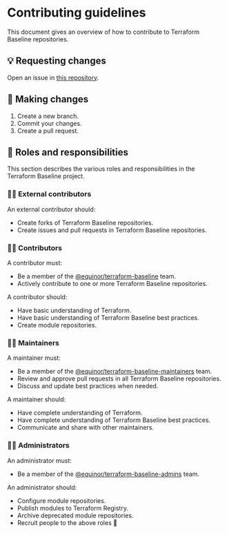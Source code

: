 # Contributing guidelines

This document gives an overview of how to contribute to Terraform Baseline repositories.

## 💡 Requesting changes

Open an issue in [this repository](https://github.com/equinor/terraform-baseline/issues/new/choose).

## 📝 Making changes

1. Create a new branch.
1. Commit your changes.
1. Create a pull request.

## 🤝 Roles and responsibilities

This section describes the various roles and responsibilities in the Terraform Baseline project.

### 🦸‍♀️ External contributors

An external contributor should:

- Create forks of Terraform Baseline repositories.
- Create issues and pull requests in Terraform Baseline repositories.

### 👨‍🎓 Contributors

A contributor must:

- Be a member of the [@equinor/terraform-baseline](https://github.com/orgs/equinor/teams/terraform-baseline) team.
- Actively contribute to one or more Terraform Baseline repositories.

A contributor should:

- Have basic understanding of Terraform.
- Have basic understanding of Terraform Baseline best practices.
- Create module repositories.

### 👷‍♀️ Maintainers

A maintainer must:

- Be a member of the [@equinor/terraform-baseline-maintainers](https://github.com/orgs/equinor/teams/terraform-baseline-maintainers) team.
- Review and approve pull requests in all Terraform Baseline repositories.
- Discuss and update best practices when needed.

A maintainer should:

- Have complete understanding of Terraform.
- Have complete understanding of Terraform Baseline best practices.
- Communicate and share with other maintainers.

### 👮‍♂️ Administrators

An administrator must:

- Be a member of the [@equinor/terraform-baseline-admins](https://github.com/orgs/equinor/teams/terraform-baseline-admins) team.

An administrator should:

- Configure module repositories.
- Publish modules to Terraform Registry.
- Archive deprecated module repositories.
- Recruit people to the above roles 🤗
